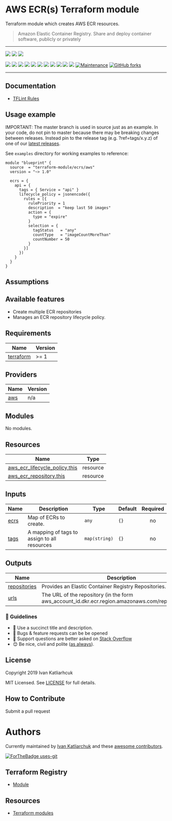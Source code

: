 # AWS ECR(s) Terraform module

Terraform module which creates AWS ECR resources.

> Amazon Elastic Container Registry. Share and deploy container software, publicly or privately

---

![](https://github.com/terraform-aws-modules/terraform-aws-ecr/workflows/release/badge.svg)
![](https://github.com/terraform-aws-modules/terraform-aws-ecr/workflows/commit-check/badge.svg)
![](https://github.com/terraform-aws-modules/terraform-aws-ecr/workflows/labeler/badge.svg)

[![](https://img.shields.io/github/license/terraform-aws-modules/terraform-aws-ecr)](https://github.com/terraform-aws-modules/terraform-aws-ecr)
![](https://img.shields.io/github/v/tag/terraform-aws-modules/terraform-aws-ecr)
![](https://img.shields.io/issues/github/terraform-aws-modules/terraform-aws-ecr)
![](https://img.shields.io/github/issues/terraform-aws-modules/terraform-aws-ecr)
![](https://img.shields.io/github/issues-closed/terraform-aws-modules/terraform-aws-ecr)
[![](https://img.shields.io/github/languages/code-size/terraform-aws-modules/terraform-aws-ecr)](https://github.com/terraform-aws-modules/terraform-aws-ecr)
[![](https://img.shields.io/github/repo-size/terraform-aws-modules/terraform-aws-ecr)](https://github.com/terraform-aws-modules/terraform-aws-ecr)
![](https://img.shields.io/github/languages/top/terraform-aws-modules/terraform-aws-ecr?color=green&logo=terraform&logoColor=blue)
![](https://img.shields.io/github/commit-activity/m/terraform-aws-modules/terraform-aws-ecr)
![](https://img.shields.io/github/contributors/terraform-aws-modules/terraform-aws-ecr)
![](https://img.shields.io/github/last-commit/terraform-aws-modules/terraform-aws-ecr)
[![Maintenance](https://img.shields.io/badge/Maintenu%3F-oui-green.svg)](https://GitHub.com/terraform-aws-modules/terraform-aws-ecr/graphs/commit-activity)
[![GitHub forks](https://img.shields.io/github/forks/terraform-aws-modules/terraform-aws-ecr.svg?style=social&label=Fork)](https://github.com/terraform-aws-modules/terraform-aws-ecr)

---

## Documentation

- [TFLint Rules](https://github.com/terraform-linters/tflint/tree/master/docs/rules)

## Usage example

IMPORTANT: The master branch is used in source just as an example. In your code, do not pin to master because there may be breaking changes between releases. Instead pin to the release tag (e.g. ?ref=tags/x.y.z) of one of our [latest releases](https://github.com/terraform-aws-modules/terraform-aws-ecr/releases).

See `examples` directory for working examples to reference:

```hcl
module "blueprint" {
  source  = "terraform-module/ecrs/aws"
  version = "~> 1.0"

  ecrs = {
    api = {
      tags = { Service = "api" }
      lifecycle_policy = jsonencode({
        rules = [{
          rulePriority = 1
          description  = "keep last 50 images"
          action = {
            type = "expire"
          }
          selection = {
            tagStatus   = "any"
            countType   = "imageCountMoreThan"
            countNumber = 50
          }
        }]
      })
    }
  }
}
```

## Assumptions

## Available features

- Create multiple ECR repositories
- Manages an ECR repository lifecycle policy.

<!-- BEGINNING OF PRE-COMMIT-TERRAFORM DOCS HOOK -->
## Requirements

| Name | Version |
|------|---------|
| <a name="requirement_terraform"></a> [terraform](#requirement\_terraform) | >= 1 |

## Providers

| Name | Version |
|------|---------|
| <a name="provider_aws"></a> [aws](#provider\_aws) | n/a |

## Modules

No modules.

## Resources

| Name | Type |
|------|------|
| [aws_ecr_lifecycle_policy.this](https://registry.terraform.io/providers/hashicorp/aws/latest/docs/resources/ecr_lifecycle_policy) | resource |
| [aws_ecr_repository.this](https://registry.terraform.io/providers/hashicorp/aws/latest/docs/resources/ecr_repository) | resource |

## Inputs

| Name | Description | Type | Default | Required |
|------|-------------|------|---------|:--------:|
| <a name="input_ecrs"></a> [ecrs](#input\_ecrs) | Map of ECRs to create. | `any` | `{}` | no |
| <a name="input_tags"></a> [tags](#input\_tags) | A mapping of tags to assign to all resources | `map(string)` | `{}` | no |

## Outputs

| Name | Description |
|------|-------------|
| <a name="output_repositories"></a> [repositories](#output\_repositories) | Provides an Elastic Container Registry Repositories. |
| <a name="output_urls"></a> [urls](#output\_urls) | The URL of the repository (in the form aws\_account\_id.dkr.ecr.region.amazonaws.com/repositoryName). |
<!-- END OF PRE-COMMIT-TERRAFORM DOCS HOOK -->


### :memo: Guidelines

 - :memo: Use a succinct title and description.
 - :bug: Bugs & feature requests can be be opened
 - :signal_strength: Support questions are better asked on [Stack Overflow](https://stackoverflow.com/)
 - :blush: Be nice, civil and polite ([as always](http://contributor-covenant.org/version/1/4/)).

## License

Copyright 2019 Ivan Katliarhcuk

MIT Licensed. See [LICENSE](./LICENSE) for full details.

## How to Contribute

Submit a pull request

# Authors

Currently maintained by [Ivan Katliarchuk](https://github.com/ivankatliarchuk) and these [awesome contributors](https://github.com/terraform-aws-modules/terraform-aws-ecr/graphs/contributors).

[![ForTheBadge uses-git](http://ForTheBadge.com/images/badges/uses-git.svg)](https://GitHub.com/)

## Terraform Registry

- [Module](https://registry.terraform.io/modules/terraform-module/ecrs/aws)

## Resources

- [Terraform modules](https://registry.terraform.io/namespaces/terraform-module)
